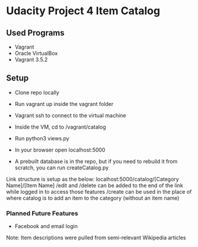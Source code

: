 # Udacity Project 4 Item Catalog

## Used Programs
* Vagrant
* Oracle VirtualBox
* Vagrant 3.5.2


## Setup
* Clone repo locally
* Run vagrant up inside the vagrant folder
* Vagrant ssh to connect to the virtual machine
* Inside the VM, cd to /vagrant/catalog
* Run python3 views.py
* In your browser open localhost:5000

* A prebuilt database is in the repo, but if you need to rebuild it from scratch, you can run createCatalog.py

Link structure is setup as the below:
localhost:5000/catalog/[Category Name]/[Item Name]
/edit and /delete can be added to the end of the link while logged in to access those features
/create can be used in the place of where catalog is to add an item to the category (without an item name)

### Planned Future Features
* Facebook and email login

Note: Item descriptions were pulled from semi-relevant Wikipedia articles